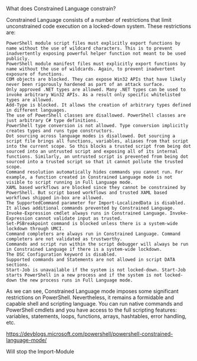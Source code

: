 What does Constrained Language constrain?

Constrained Language consists of a number of restrictions that limit unconstrained code execution on a locked-down system. These restrictions are:

    PowerShell module script files must explicitly export functions by name without the use of wildcard characters. This is to prevent inadvertently exposing powerful helper function not meant to be used publicly.  
    PowerShell module manifest files must explicitly export functions by name without the use of wildcards. Again, to prevent inadvertent exposure of functions.  
    COM objects are blocked. They can expose Win32 APIs that have likely never been rigorously hardened as part of an attack surface.  
    Only approved .NET types are allowed. Many .NET types can be used to invoke arbitrary Win32 APIs. As a result only specific whitelisted types are allowed.  
    Add-Type is blocked. It allows the creation of arbitrary types defined in different languages.  
    The use of PowerShell classes are disallowed. PowerShell classes are just arbitrary C# type definitions.  
    PowerShell type conversion is not allowed. Type conversion implicitly creates types and runs type constructors.  
    Dot sourcing across language modes is disallowed. Dot sourcing a script file brings all functions, variables, aliases from that script into the current scope. So this blocks a trusted script from being dot sourced into an untrusted script and exposing all of its internal functions. Similarly, an untrusted script is prevented from being dot sourced into a trusted script so that it cannot pollute the trusted scope.
    Command resolution automatically hides commands you cannot run. For example, a function created in Constrained Language mode is not visible to script running in Full Language mode.  
    XAML based workflows are blocked since they cannot be constrained by PowerShell. But script based workflows and trusted XAML based workflows shipped in-box are allowed.  
    The SupportedCommand parameter for Import-LocalizedData is disabled. It allows additional commands prevented by Constrained Language.  
    Invoke-Expression cmdlet always runs in Constrained Language. Invoke-Expression cannot validate input as trusted.  
    Set-PSBreakpoint command is blocked unless there is a system-wide lockdown through UMCI.  
    Command completers are always run in Constrained Language. Command completers are not validated as trustworthy.  
    Commands and script run within the script debugger will always be run in Constrained Language if there is a system-wide lockdown.  
    The DSC Configuration keyword is disabled.  
    Supported commands and Statements are not allowed in script DATA sections.  
    Start-Job is unavailable if the system is not locked-down. Start-Job starts PowerShell in a new process and if the system is not locked-down the new process runs in Full Language mode.  

As we can see, Constrained Language mode imposes some significant restrictions on PowerShell. Nevertheless, it remains a formidable and capable shell and scripting language. You can run native commands and PowerShell cmdlets and you have access to the full scripting features: variables, statements, loops, functions, arrays, hashtables, error handling, etc.  
  
  https://devblogs.microsoft.com/powershell/powershell-constrained-language-mode/  

  Will stop the Import-Module
